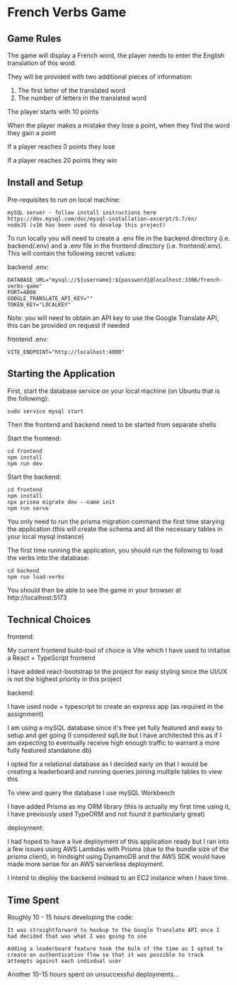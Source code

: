 # French Verbs Game

## Game Rules
The game will display a French word, the player needs to enter the English translation of this word.

They will be provided with two additional pieces of information:
1. The first letter of the translated word
2. The number of letters in the translated word

The player starts with 10 points

When the player makes a mistake they lose a point, when they find the word they gain a point

If a player reaches 0 points they lose 

If a player reaches 20 points they win

## Install and Setup

Pre-requisites to run on local machine:

```
mySQL server - follow install instructions here https://dev.mysql.com/doc/mysql-installation-excerpt/5.7/en/
nodeJS (v16 has been used to develop this project)
```

To run locally you will need to create a .env file in the backend directory (i.e. backend/.env) and a .env file in the frontend directory (i.e. frontend/.env). This will contain the following secret values:

backend .env:

```
DATABASE_URL="mysql://${username}:${password}@localhost:3306/french-verbs-game"
PORT=4000
GOOGLE_TRANSLATE_API_KEY=""
TOKEN_KEY="LOCALKEY"
```

Note: you will need to obtain an API key to use the Google Translate API, this can be provided on request if needed 

frontend .env:

```
VITE_ENDPOINT="http://localhost:4000"
```

## Starting the Application

First, start the database service on your local machine (on Ubuntu that is the following):

```
sudo service mysql start
```

Then the frontend and backend need to be started from separate shells

Start the frontend:

```
cd frontend
npm install
npm run dev
```

Start the backend:

```
cd frontend
npm install
npx prisma migrate dev --name init
npm run serve
```

You only need to run the prisma migration command the first time starying the application (this will create the schema and all the necessary tables in your local mysql instance)

The first time running the application, you should run the following to load the verbs into the database:

```
cd backend
npm run load-verbs
```

You should then be able to see the game in your browser at http://localhost:5173

## Technical Choices

frontend:

My current frontend build-tool of choice is Vite which I have used to initalise a React + TypeScript frontend

I have added react-bootstrap to the project for easy styling since the UI/UX is not the highest priority in this project

backend:

I have used node + typescript to create an express app (as required in the assignment)

I am using a mySQL database since it's free yet fully featured and easy to setup and get going (I considered sqlLite but I have architected this as if I am expecting to eventually receive high enough traffic to warrant a more fully featured standalone db)

I opted for a relational database as I decided early on that I would be creating a leaderboard and running queries joining multiple tables to view this

To view and query the database I use mySQL Workbench

I have added Prisma as my ORM library (this is actually my first time using it, I have previously used TypeORM and not found it particularly great)

deployment:

I had hoped to have a live deployment of this application ready but I ran into a few issues using AWS Lambdas with Prisma (due to the bundle size of the prisma client), in hindsight using DynamoDB and the AWS SDK would have made more sense for an AWS serverless deployment.

I intend to deploy the backend instead to an EC2 instance when I have time. 

## Time Spent

Roughly 10 - 15 hours developing the code:

```
It was straightforward to hookup to the Google Translate API once I had decided that was what I was going to use

Adding a leaderboard feature took the bulk of the time as I opted to create an authentication flow so that it was possible to track attempts against each indivdual user 
```

Another 10-15 hours spent on unsuccessful deployments...
